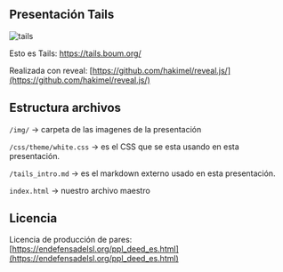 ## Presentación Tails

![tails](https://cacu.tech/img/tailspresentacion.png)

Esto es Tails: https://tails.boum.org/

Realizada con reveal: [https://github.com/hakimel/reveal.js/](https://github.com/hakimel/reveal.js/)


## Estructura archivos

`/img/` -> carpeta de las imagenes de la presentación

`/css/theme/white.css` -> es el CSS que se esta usando en esta presentación.

`/tails_intro.md` -> es el markdown externo usado en esta presentación.

`index.html` -> nuestro archivo maestro

## Licencia 

Licencia de producción de pares: [https://endefensadelsl.org/ppl_deed_es.html](https://endefensadelsl.org/ppl_deed_es.html)
